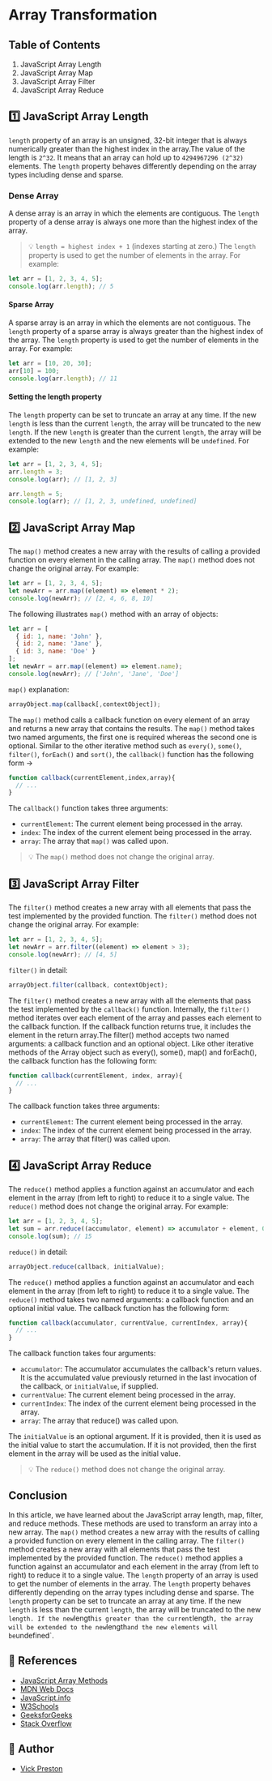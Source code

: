 # Array Transformation

## Table of Contents

1. JavaScript Array Length
2. JavaScript Array Map
3. JavaScript Array Filter
4. JavaScript Array Reduce

## :one: JavaScript Array Length

`length` property of an array is an unsigned, 32-bit integer that is always numerically greater than the highest index in the array.The value of the length is `2^32`. It means that an array can hold up to `4294967296 (2^32)` elements.
The `length` property behaves differently depending on the array types including dense and sparse.

### Dense Array

A dense array is an array in which the elements are contiguous. The `length` property of a dense array is always one more than the highest index of the array.
> :bulb: `length = highest index + 1` (indexes starting at zero.)
The `length` property is used to get the number of elements in the array. For example:

```javascript
let arr = [1, 2, 3, 4, 5];
console.log(arr.length); // 5
```

#### Sparse Array

A sparse array is an array in which the elements are not contiguous. The `length` property of a sparse array is always greater than the highest index of the array. The `length` property is used to get the number of elements in the array. For example:

```javascript
let arr = [10, 20, 30];
arr[10] = 100;
console.log(arr.length); // 11
```

#### Setting the length property

The `length` property can be set to truncate an array at any time. If the new `length` is less than the current `length`, the array will be truncated to the new `length`. If the new `length` is greater than the current `length`, the array will be extended to the new `length` and the new elements will be `undefined`. For example:

```javascript
let arr = [1, 2, 3, 4, 5];
arr.length = 3;
console.log(arr); // [1, 2, 3]

arr.length = 5;
console.log(arr); // [1, 2, 3, undefined, undefined]
```

## :two: JavaScript Array Map

The `map()` method creates a new array with the results of calling a provided function on every element in the calling array. The `map()` method does not change the original array. For example:

```javascript
let arr = [1, 2, 3, 4, 5];
let newArr = arr.map((element) => element * 2);
console.log(newArr); // [2, 4, 6, 8, 10]
```

The following illustrates `map()` method with an array of objects:

```javascript
let arr = [
  { id: 1, name: 'John' },
  { id: 2, name: 'Jane' },
  { id: 3, name: 'Doe' }
];
let newArr = arr.map((element) => element.name);
console.log(newArr); // ['John', 'Jane', 'Doe']
```

`map()` explanation:

```javascript
arrayObject.map(callback[,contextObject]);
```

The `map()` method calls a callback function on every element of an array and returns a new array that contains the results.
The `map()` method takes two named arguments, the first one is required whereas the second one is optional.
Similar to the other iterative method such as  `every()`,  `some()`,  `filter()`, `forEach()` and  `sort()`, the `callback()` function has the following form &rarr;

```javascript
function callback(currentElement,index,array){
  // ... 
}
```

The `callback()` function takes three arguments:

* `currentElement`: The current element being processed in the array.
* `index`: The index of the current element being processed in the array.
* `array`: The array that `map()` was called upon.

> :bulb: The `map()` method does not change the original array.

## :three: JavaScript Array Filter

The `filter()` method creates a new array with all elements that pass the test implemented by the provided function. The `filter()` method does not change the original array. For example:

```javascript
let arr = [1, 2, 3, 4, 5];
let newArr = arr.filter((element) => element > 3);
console.log(newArr); // [4, 5]
```

`filter()` in detail:
  
  ```javascript
  arrayObject.filter(callback, contextObject);
  ```

The `filter()` method creates a new array with all the elements that pass the test implemented by the `callback()` function.
Internally, the `filter()` method iterates over each element of the array and passes each element to the callback function. If the callback function returns true, it includes the element in the return array.The filter() method accepts two named arguments: a callback function and an optional object. Like other iterative methods of the Array object such as every(), some(), map() and forEach(), the callback function has the following form:

```javascript
function callback(currentElement, index, array){
  // ...
}
```

The callback function takes three arguments:

* `currentElement`: The current element being processed in the array.
* `index`: The index of the current element being processed in the array.
* `array`: The array that filter() was called upon.

## :four: JavaScript Array Reduce

The `reduce()` method applies a function against an accumulator and each element in the array (from left to right) to reduce it to a single value. The `reduce()` method does not change the original array. For example:

```javascript
let arr = [1, 2, 3, 4, 5];
let sum = arr.reduce((accumulator, element) => accumulator + element, 0);
console.log(sum); // 15
```

`reduce()` in detail:

```javascript
arrayObject.reduce(callback, initialValue);
```

The `reduce()` method applies a function against an accumulator and each element in the array (from left to right) to reduce it to a single value. The `reduce()` method takes two named arguments: a callback function and an optional initial value. The callback function has the following form:

```javascript
function callback(accumulator, currentValue, currentIndex, array){
  // ...
}
```

The callback function takes four arguments:

* `accumulator`: The accumulator accumulates the callback's return values. It is the accumulated value previously returned in the last invocation of the callback, or `initialValue`, if supplied.
* `currentValue`: The current element being processed in the array.
* `currentIndex`: The index of the current element being processed in the array.
* `array`: The array that reduce() was called upon.

The `initialValue` is an optional argument. If it is provided, then it is used as the initial value to start the accumulation. If it is not provided, then the first element in the array will be used as the initial value.

> :bulb: The `reduce()` method does not change the original array.

## Conclusion

In this article, we have learned about the JavaScript array length, map, filter, and reduce methods. These methods are used to transform an array into a new array. The `map()` method creates a new array with the results of calling a provided function on every element in the calling array. The `filter()` method creates a new array with all elements that pass the test implemented by the provided function. The `reduce()` method applies a function against an accumulator and each element in the array (from left to right) to reduce it to a single value. The `length` property of an array is used to get the number of elements in the array. The `length` property behaves differently depending on the array types including dense and sparse. The `length` property can be set to truncate an array at any time. If the new `length` is less than the current `length`, the array will be truncated to the new `length. If the new`length` is greater than the current `length`, the array will be extended to the new`length` and the new elements will be `undefined`.

## :link: References

* [JavaScript Array Methods](https://www.javascripttutorial.net/javascript-array-methods/)
* [MDN Web Docs](https://developer.mozilla.org/en-US/docs/Web/JavaScript/Reference/Global_Objects/Array)
* [JavaScript.info](https://javascript.info/array-methods)
* [W3Schools](https://www.w3schools.com/jsref/jsref_obj_array.asp)
* [GeeksforGeeks](https://www.geeksforgeeks.org/javascript-array-iteration-methods/)
* [Stack Overflow](https://stackoverflow.com/questions/3010840/loop-through-array-in-javascript)

## :pencil: Author

* [Vick Preston](https://github.com/Vickouma77)

